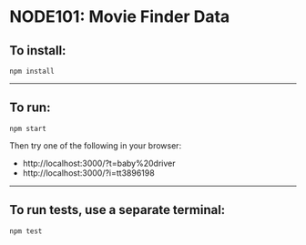 # NODE101:  Movie Finder Data

## To install:
```
npm install
```
---
## To run:
```
npm start
```
Then try one of the following in your browser:
- http://localhost:3000/?t=baby%20driver
- http://localhost:3000/?i=tt3896198
---
## To run tests, use a separate terminal:
```
npm test
```
